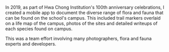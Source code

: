 In 2019, as part of Hwa Chong Institution's 100th anniversary celebrations, I created a mobile app to document the diverse range of flora and fauna that can be found on the school's campus. This included trail markers overlaid on a life map of the campus, photos of the sites and detailed writeups of each species found on campus.

This was a team effort involving many photographers, flora and fauna experts and developers.
